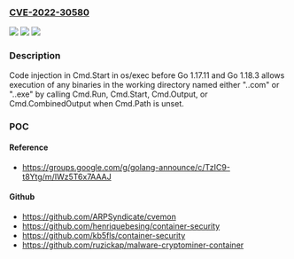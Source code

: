 ### [CVE-2022-30580](https://cve.mitre.org/cgi-bin/cvename.cgi?name=CVE-2022-30580)
![](https://img.shields.io/static/v1?label=Product&message=os%2Fexec&color=blue)
![](https://img.shields.io/static/v1?label=Version&message=0%3C%201.17.11%20&color=brighgreen)
![](https://img.shields.io/static/v1?label=Vulnerability&message=CWE-94%3A%20Improper%20Control%20of%20Generation%20of%20Code%20('Code%20Injection')&color=brighgreen)

### Description

Code injection in Cmd.Start in os/exec before Go 1.17.11 and Go 1.18.3 allows execution of any binaries in the working directory named either "..com" or "..exe" by calling Cmd.Run, Cmd.Start, Cmd.Output, or Cmd.CombinedOutput when Cmd.Path is unset.

### POC

#### Reference
- https://groups.google.com/g/golang-announce/c/TzIC9-t8Ytg/m/IWz5T6x7AAAJ

#### Github
- https://github.com/ARPSyndicate/cvemon
- https://github.com/henriquebesing/container-security
- https://github.com/kb5fls/container-security
- https://github.com/ruzickap/malware-cryptominer-container

